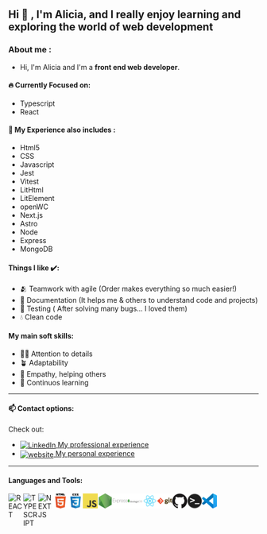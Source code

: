 ## Hi 👋 , I'm Alicia, and I really enjoy learning and exploring the world of web development
### About me :

- Hi, I'm Alicia and I'm a **front end web developer**.

#### 🔥 Currently Focused on: 

- Typescript
- React

#### 🌱 My Experience also includes :
- Html5
- CSS
- Javascript
- Jest
- Vitest
- LitHtml
- LitElement
- openWC
- Next.js
- Astro
- Node
- Express
- MongoDB


#### Things I like ✔️:
  - 🫂 Teamwork with agile (Order makes everything so much easier!)
  - 📓 Documentation (It helps me & others to understand code and projects)
  - 🍄 Testing ( After solving many bugs... I loved them)
  - 💧 Clean code   

#### My main soft skills: 
 - 🕵️‍♀️ Attention to details
 - 🪴 Adaptability
 - 💙 Empathy, helping others
 - 🌟 Continuos learning

--- 

#### 📫 Contact options: 
 Check out:
  - [<img align="center" alt="LinkedIn" width="22px" src="https://cdn.jsdelivr.net/npm/simple-icons@v3/icons/linkedin.svg" />  My professional experience](https://www.linkedin.com/in/aliciaparra1/) 
  - [<img align="center" alt="website" width="22px" src="https://res.cloudinary.com/dv4pkbmin/image/upload/v1622031111/personal-web/avataaars_21_wc68q4.png"/>  My personal experience](https://alicia.redparra.com/)

--- 

#### Languages and Tools:
<img align="left" alt="REACT" width="30px" src="https://user-images.githubusercontent.com/61117650/218804851-1647205e-b364-4171-9a60-c94088aa13d5.png" />
<img align="left" alt="TYPESCRIPT" width="30px" src="https://user-images.githubusercontent.com/61117650/218804878-980cdb6e-2e16-4405-b06d-2243f989f413.png" />
<img align="left" alt="NEXTJS" width="30px" src="https://user-images.githubusercontent.com/61117650/218804846-2c1e756a-2326-4ec6-a24a-c9cbeef3c3e7.png"/>
<img align="left" alt="HTML5" width="30px" src="https://raw.githubusercontent.com/github/explore/80688e429a7d4ef2fca1e82350fe8e3517d3494d/topics/html/html.png" />
<img align="left" alt="CSS3" width="30px" src="https://raw.githubusercontent.com/github/explore/80688e429a7d4ef2fca1e82350fe8e3517d3494d/topics/css/css.png" />
<img align="left" alt="JavaScript" width="30px" src="https://raw.githubusercontent.com/github/explore/80688e429a7d4ef2fca1e82350fe8e3517d3494d/topics/javascript/javascript.png" />
<img align="left" alt="NODE" width="30px" src="https://raw.githubusercontent.com/github/explore/80688e429a7d4ef2fca1e82350fe8e3517d3494d/topics/nodejs/nodejs.png" />
<img align="left" alt="EXPRESS" width="30px" src="https://raw.githubusercontent.com/github/explore/80688e429a7d4ef2fca1e82350fe8e3517d3494d/topics/express/express.png" />
<img align="left" alt="MONGODB" width="30px" src="https://raw.githubusercontent.com/github/explore/80688e429a7d4ef2fca1e82350fe8e3517d3494d/topics/mongodb/mongodb.png" />
<img align="left" alt="React" width="30px" src="https://raw.githubusercontent.com/github/explore/80688e429a7d4ef2fca1e82350fe8e3517d3494d/topics/react/react.png" />
<img align="left" alt="Git" width="30px" src="https://raw.githubusercontent.com/github/explore/80688e429a7d4ef2fca1e82350fe8e3517d3494d/topics/git/git.png" />
<img align="left" alt="GitHub" width="30px" src="https://raw.githubusercontent.com/github/explore/78df643247d429f6cc873026c0622819ad797942/topics/github/github.png" />
<img align="left" alt="Terminal" width="30px" src="https://raw.githubusercontent.com/github/explore/80688e429a7d4ef2fca1e82350fe8e3517d3494d/topics/terminal/terminal.png" />
<img align="left" alt="Visual Studio Code" width="30px" src="https://raw.githubusercontent.com/github/explore/80688e429a7d4ef2fca1e82350fe8e3517d3494d/topics/visual-studio-code/visual-studio-code.png" />

